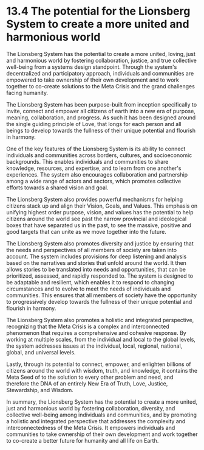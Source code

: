 # 13.4 The potential for the Lionsberg System to create a more united and harmonious world

The Lionsberg System has the potential to create a more united, loving, just and harmonious world by fostering collaboration, justice, and true  collective well-being from a systems design standpoint. Through the system's decentralized and participatory approach, individuals and communities are empowered to take ownership of their own development and to work together to co-create solutions to the Meta Crisis and the grand challenges facing humanity.

The Lionsberg System has been purpose-built from inception specifically to invite, connect and empower all citizens of earth into a new era of purpose, meaning, collaboration, and progress. As such it has been designed around the single guiding principle of Love, that longs for each person and all beings to develop towards the fullness of their unique potential and flourish in harmony. 

One of the key features of the Lionsberg System is its ability to connect individuals and communities across borders, cultures, and socioeconomic backgrounds. This enables individuals and communities to share knowledge, resources, and expertise, and to learn from one another's experiences. The system also encourages collaboration and partnership among a wide range of actors and sectors, which promotes collective efforts towards a shared vision and goal.

The Lionsberg System also provides powerful mechanisms for helping citizens stack up and align their Vision, Goals, and Values. This emphasis on unifying highest order purpose, vision, and values has the potential to help citizens around the world see past the narrow provincial and  ideological boxes that have separated us in the past, to see the massive, positive and good targets that can unite as we move together into the future.  

The Lionsberg System also promotes diversity and justice by ensuring that the needs and perspectives of all members of society are taken into account. The system includes provisions for deep listening and analysis based on the narratives and stories that unfold around the world. It then allows stories to be translated into needs and opportunities, that can be prioritized, assessed, and rapidly responded to. The system is designed to be adaptable and resilient, which enables it to respond to changing circumstances and to evolve to meet the needs of individuals and communities. This ensures that all members of society have the opportunity to progressively develop towards the fullness of their unique potential and flourish in harmony.

The Lionsberg System also promotes a holistic and integrated perspective, recognizing that the Meta Crisis is a complex and interconnected phenomenon that requires a comprehensive and cohesive response. By working at multiple scales, from the individual and local to the global levels, the system addresses issues at the individual, local, regional, national, global, and universal levels.

Lastly, through its potential to connect, empower, and enlighten billions of citizens around the world with wisdom, truth, and knowledge, it contains the Meta Seed of to the solution to every other problem and need, and therefore the DNA of an entirely New Era of Truth, Love, Justice, Stewardship, and Wisdom. 

In summary, the Lionsberg System has the potential to create a more united, just and harmonious world by fostering collaboration, diversity, and collective well-being among individuals and communities, and by promoting a holistic and integrated perspective that addresses the complexity and interconnectedness of the Meta Crisis. It empowers individuals and communities to take ownership of their own development and work together to co-create a better future for humanity and all life on Earth.
